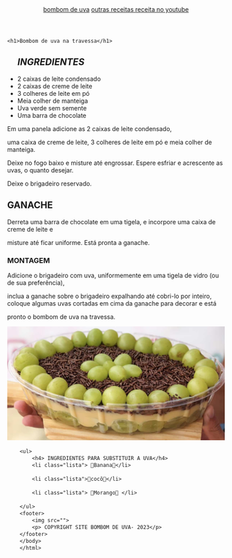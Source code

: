 <!DOCTYPE html>
<html lang="pt-br">
<head>
    <meta charset="UTF-8">
    <meta http-equiv="X-UA-Compatible" content="IE=edge">
    <meta name="viewport" content="width=device-width, initial-scale=1.0">
    <title>Bombom</title>
    <link rel="stylesheet" href="madu.css">
</head>

<body> 
    <header>
        <nav>
<a href="index.html"> bombom de uva</a>
<a href="produtos.html"> outras receitas </a>
        <a href="https://www.youtube.com/watch?v=7oN6OaIe3Bw"> receita no youtube </a>
        </nav>
    </header>
    
    <h1>Bombom de uva na travessa</h1>
   
   <ul>
    <h2><em>INGREDIENTES</em></h2>
    <li>2 caixas de leite condensado</li>
    <li>2 caixas de creme de leite</li>
    <li>3 colheres de leite em pó</li>
    <li>Meia colher de manteiga</li>
    <li>Uva verde sem semente</li>
    <li>Uma barra de chocolate</li>
</ul>
   <p>Em uma panela adicione as 2 caixas de leite condensado,</p>
   <p>uma caixa de creme de leite, 3 colheres de leite em pó e meia colher de manteiga.</p>
   <p>Deixe no fogo baixo e misture até engrossar. Espere esfriar e acrescente as uvas, o quanto desejar.</p>
  
   <p class="brilho">Deixe o brigadeiro reservado. </p>
 
<H2><strong>GANACHE</strong></H2>
<P>Derreta uma barra de chocolate em uma tigela, e incorpore uma caixa de creme de leite e</P>
<P>misture até ficar uniforme. Está pronta a ganache.</P>

<H3><strong>MONTAGEM</strong></H3>
<p>Adicione o brigadeiro com uva, uniformemente em uma tigela de vidro (ou de sua preferência),</p>
<P>inclua a ganache sobre o brigadeiro expalhando até cobri-lo por inteiro, coloque algumas uvas cortadas em cima da ganache para decorar e está </P>
  <p>pronto o bombom de uva na travessa.</p>


<div class="imagemcentralizada">
    <img class="imagem1" src="bombom.jpg">
        </div>
    

        <ul>
            <h4> INGREDIENTES PARA SUBSTITUIR A UVA</h4>
            <li class="lista"> 🍌Banana🍌</li>
                
            <li class="lista">🌴cocô🌴</li>
                 
            <li class="lista"> 🍓Morango🍓 </li>
               
        </ul>
        <footer>
            <img src="">
            <p> COPYRIGHT SITE BOMBOM DE UVA- 2023</p>
        </footer>
        </body>
        </html>
